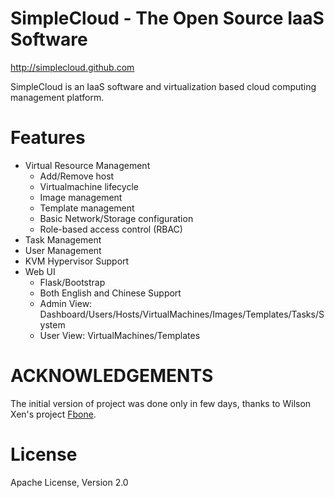 SimpleCloud - The Open Source IaaS Software 
===========

http://simplecloud.github.com

SimpleCloud is an IaaS software and virtualization based cloud computing management platform.

Features
===========

- Virtual Resource Management
  - Add/Remove host
  - Virtualmachine lifecycle
  - Image management
  - Template management
  - Basic Network/Storage configuration
  - Role-based access control (RBAC)
- Task Management
- User Management
- KVM Hypervisor Support
- Web UI
  - Flask/Bootstrap
  - Both English and Chinese Support
  - Admin View: Dashboard/Users/Hosts/VirtualMachines/Images/Templates/Tasks/System 
  - User View: VirtualMachines/Templates

ACKNOWLEDGEMENTS
==========

The initial version of project was done only in few days, thanks to Wilson Xen's project [Fbone](https://github.com/imwilsonxu/fbone).

License
===========

Apache License, Version 2.0





